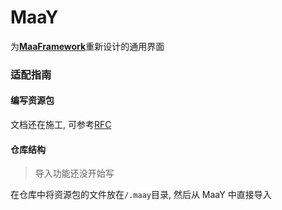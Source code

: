 # MaaY

为[**MaaFramework**](https://github.com/MaaAssistantArknights/MaaFramework)重新设计的通用界面

### 适配指南

#### 编写资源包

文档还在施工, 可参考[RFC](https://github.com/MaaAssistantArknights/MaaFramework/issues/69)

#### 仓库结构

> 导入功能还没开始写

在仓库中将资源包的文件放在`/.maay`目录, 然后从 MaaY 中直接导入

